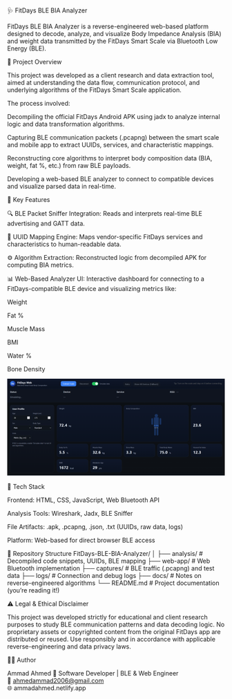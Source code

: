 🩺 FitDays BLE BIA Analyzer

FitDays BLE BIA Analyzer is a reverse-engineered web-based platform designed to decode, analyze, and visualize Body Impedance Analysis (BIA) and weight data transmitted by the FitDays Smart Scale via Bluetooth Low Energy (BLE).

🚀 Project Overview

This project was developed as a client research and data extraction tool, aimed at understanding the data flow, communication protocol, and underlying algorithms of the FitDays Smart Scale application.

The process involved:

Decompiling the official FitDays Android APK using jadx to analyze internal logic and data transformation algorithms.

Capturing BLE communication packets (.pcapng) between the smart scale and mobile app to extract UUIDs, services, and characteristic mappings.

Reconstructing core algorithms to interpret body composition data (BIA, weight, fat %, etc.) from raw BLE payloads.

Developing a web-based BLE analyzer to connect to compatible devices and visualize parsed data in real-time.

🧠 Key Features

🔍 BLE Packet Sniffer Integration: Reads and interprets real-time BLE advertising and GATT data.

🧩 UUID Mapping Engine: Maps vendor-specific FitDays services and characteristics to human-readable data.

⚙️ Algorithm Extraction: Reconstructed logic from decompiled APK for computing BIA metrics.

📊 Web-Based Analyzer UI: Interactive dashboard for connecting to a FitDays-compatible BLE device and visualizing metrics like:

Weight

Fat %

Muscle Mass

BMI

Water %

Bone Density

![FitDays BLE Analyzer UI](https://github.com/ahmedammad1709/FitDays-BLE-BIA-Analyzer/blob/main/captures/UI.PNG?raw=true)


🧱 Tech Stack

Frontend: HTML, CSS, JavaScript, Web Bluetooth API

Analysis Tools: Wireshark, Jadx, BLE Sniffer

File Artifacts: .apk, .pcapng, .json, .txt (UUIDs, raw data, logs)

Platform: Web-based for direct browser BLE access

📂 Repository Structure
FitDays-BLE-BIA-Analyzer/
│
├── analysis/                # Decompiled code snippets, UUIDs, BLE mapping
├── web-app/                 # Web Bluetooth implementation
├── captures/                # BLE traffic (.pcapng) and test data
├── logs/                    # Connection and debug logs
├── docs/                    # Notes on reverse-engineered algorithms
└── README.md                # Project documentation (you’re reading it!)

⚠️ Legal & Ethical Disclaimer

This project was developed strictly for educational and client research purposes to study BLE communication patterns and data decoding logic.
No proprietary assets or copyrighted content from the original FitDays app are distributed or reused.
Use responsibly and in accordance with applicable reverse-engineering and data privacy laws.

👨‍💻 Author

Ammad Ahmed
💼 Software Developer | BLE & Web Engineer <br/>
📧 ahmedammad2006@gmail.com <br/>
🌐 ammadahmed.netlify.app